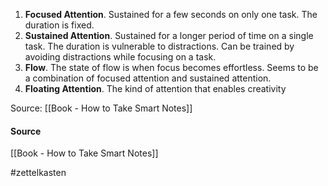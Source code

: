 1.  **Focused Attention**. Sustained for a few seconds on only one task. The duration is fixed.
2.  **Sustained Attention**. Sustained for a longer period of time on a single task. The duration is vulnerable to distractions. Can be trained by avoiding distractions while focusing on a task.
3.  **Flow**. The state of flow is when focus becomes effortless. Seems to be a combination of focused attention and sustained attention.
4.  **Floating Attention**. The kind of attention that enables creativity


Source: [[Book - How to Take Smart Notes]]

#### Source
[[Book - How to Take Smart Notes]]

#zettelkasten